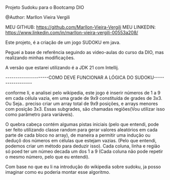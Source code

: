 Projeto Sudoku para o Bootcamp DIO


@Author: Marllon Vieira Vergili

MEU GITHUB: https://github.com/Marllon-Vieira-Vergili
MEU LINKEDIN: https://www.linkedin.com/in/marllon-vieira-vergili-00553a208/


Este projeto, é a criação de um jogo
SUDOKU em java.

Peguei a base de referência seguindo as video-aulas do 
curso da DIO, mas realizando minhas modificações.


A versão que estarei utilizando é a JDK 21 com
Intellij.

---------------------COMO DEVE FUNCIONAR A LÓGICA DO SUDOKU------------------

conforme li, e analisei pelo wikipedia, este jogo é inserir números de 1 a 9 em cada 
célula vazia, em uma grade de 9x9 constituída de grades de 3x3. Ou Seja..
preciso criar um array total de 9x9 posições, e arrays menores com posição 3x3. 
Essas subgrades, são chamadas regiões(Vou utilizar isso como parâmetro para variáveis).

O quebra cabeça contém algumas pistas iniciais (pelo que entendi, pode ser feito utilizando
classe random para gerar valores aleatórios em cada parte de cada bloco no array), de maneira
a permitir uma indução ou deduçõ dos números em células que estejam vazias. (Pelo que entendi, 
podemos criar um método para deduzir isso). Cada coluna, linha e região só poed ter um númeo decada 
um dos 1 a 9 (Cada coluna não pode repetir o mesmo número, pelo que eu entendi).

Com base no que eu li na introdução do wikipedia sobre sudoku, ja posso imaginar
como eu poderia montar esse algoritmo.